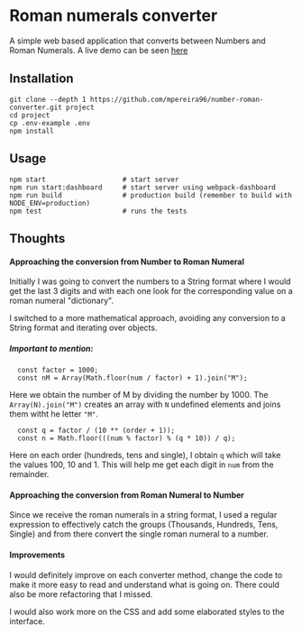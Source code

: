 # Roman numerals converter

A simple web based application that converts between Numbers and Roman Numerals. A live demo can be seen [here](https://number-roman-converter.herokuapp.com)


## Installation

```
git clone --depth 1 https://github.com/mpereira96/number-roman-converter.git project
cd project
cp .env-example .env
npm install
```

## Usage

```
npm start                   # start server
npm run start:dashboard     # start server using webpack-dashboard
npm run build               # production build (remember to build with NODE_ENV=production)
npm test                    # runs the tests
```

## Thoughts

#### Approaching the conversion from Number to Roman Numeral
Initially I was going to convert the numbers to a String format where I would get the last 3 digits and with each one look for the corresponding value on a roman numeral "dictionary". 

I switched to a more mathematical approach, avoiding any conversion to a String format and iterating over objects.

##### Important to mention:
```  
  const factor = 1000;
  const nM = Array(Math.floor(num / factor) + 1).join("M");
```
Here we obtain the number of M by dividing the number by 1000. The `Array(N).join("M")` creates an array with `N` undefined elements and joins them witht he letter `"M"`.

```
  const q = factor / (10 ** (order + 1));
  const n = Math.floor(((num % factor) % (q * 10)) / q);
```
Here on each order (hundreds, tens and single), I obtain `q` which will take the values 100, 10 and 1. This will help me get each digit in `num` from the remainder.


#### Approaching the conversion from Roman Numeral to Number
Since we receive the roman numerals in a string format, I used a regular expression to effectively catch the groups (Thousands, Hundreds, Tens, Single) and from there convert the single roman numeral to a number.

#### Improvements
I would definitely improve on each converter method, change the code to make it more easy to read and understand what is going on. There could also be more refactoring that I missed.

I would also work more on the CSS and add some elaborated styles to the interface.